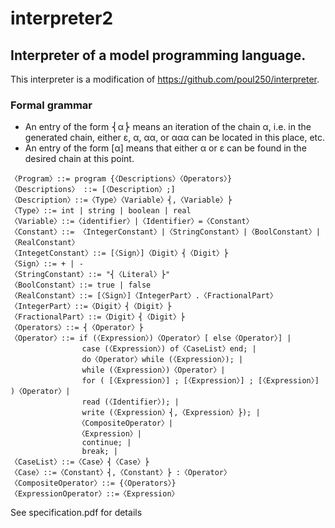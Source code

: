 # interpreter2
## Interpreter of a model programming language.
This interpreter is a modification of https://github.com/poul250/interpreter.

### Formal grammar
* An entry of the form ⎨α⎬ means an iteration of the chain α, i.e. in the generated chain, either ε, α, αα, or ααα can be located in this place, etc.
* An entry of the form [α] means that either α or ε can be found in the desired chain at this point.
```
〈Program〉::= program {〈Descriptions〉〈Operators〉}
〈Descriptions〉 ::= [〈Description〉;]
〈Description〉::=〈Type〉〈Variable〉⎨,〈Variable〉⎬
〈Type〉::= int | string | boolean | real
〈Variable〉::=〈identifier〉|〈Identifier〉=〈Constant〉
〈Constant〉::= 〈IntegerConstant〉|〈StringConstant〉|〈BoolConstant〉|〈RealConstant〉
〈IntegetConstant〉::= [〈Sign〉]〈Digit〉⎨〈Digit〉⎬
〈Sign〉::= + | -
〈StringConstant〉::= "⎨〈Literal〉⎬"
〈BoolConstant〉::= true | false
〈RealConstant〉::= [〈Sign〉]〈IntegerPart〉.〈FractionalPart〉
〈IntegerPart〉::=〈Digit〉⎨〈Digit〉⎬
〈FractionalPart〉::=〈Digit〉⎨〈Digit〉⎬
〈Operators〉::= ⎨〈Operator〉⎬
〈Operator〉::= if (〈Expression〉)〈Operator〉[ else〈Operator〉] |
                case (〈Expression〉) of〈CaseList〉end; |
                do〈Operator〉while (〈Expression〉); |
                while (〈Expression〉)〈Operator〉|
                for ( [〈Expression〉] ; [〈Expression〉] ; [〈Expression〉] )〈Operator〉|
                read (〈Identifier〉); |
                write (〈Expression〉⎨,〈Expression〉⎬); |
               〈CompositeOperator〉|
               〈Expression〉|
                continue; |
                break; |
〈CaseList〉::=〈Case〉⎨〈Case〉⎬
〈Case〉::=〈Constant〉⎨,〈Constant〉⎬ :〈Operator〉
〈CompositeOperator〉::= {〈Operators〉}
〈ExpressionOperator〉::=〈Expression〉

```

See specification.pdf for details
